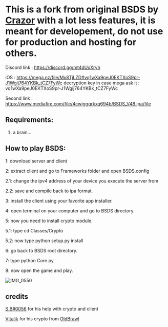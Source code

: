 # This is a fork from original BSDS by [Crazor](https://github.com/CrazorTheCat)  with a lot less features, it is meant for developement, do not use for production and hosting for others.

Discord link : https://discord.gg/mt4dUxXryh

iOS : https://mega.nz/file/Mx8TjLZD#vq1wXa9peJ0EKTXoS9pr-J1Wgij764YKBk_tCZ7FyWc    decryption key in case mega ask it : vq1wXa9peJ0EKTXoS9pr-J1Wgij764YKBk_tCZ7FyWc

Second link : https://www.mediafire.com/file/4cwiggqrkxq694b/BSDS_V48.ipa/file


## Requirements: ##
1. a brain...

## How to play BSDS: ##
1: download server and client

2: extract client and go to Frameworks folder and open BSDS.config

2.1: change the ipv4 address of your device you execute the server from

2.2: save and compile back to ipa format.

3: install the client using your favorite app installer.

4: open terminal on your computer and go to BSDS directory.

5: now you need to install crypto module.

5.1: type cd Classes/Crypto

5.2: now type python setup.py install

6: go back to BSDS root directory.

7: type python Core.py

8: now open the game and play.

![IMG_0550](https://user-images.githubusercontent.com/72312877/227719466-2b6f2f48-6dfe-4059-aec7-507583287412.PNG)

## credits ##
[S.B#0056](https://github.com/HaccerCat) for his help with crypto and client

[Vitalik](https://github.com/VitalikObject) for his crypto from [OldBrawl](https://github.com/VitalikObject/OldBrawl)
